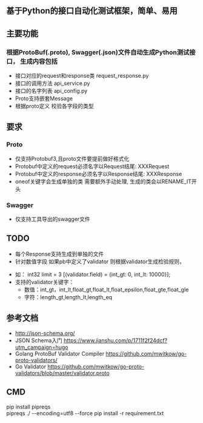 ## 基于Python的接口自动化测试框架，简单、易用

## 主要功能

### 根据ProtoBuf(.proto), Swagger(.json)文件自动生成Python测试接口， 生成内容包括

* 接口对应的request和response类 request_response.py
* 接口的调用方法 api_service.py
* 接口的名字列表 api_config.py
* Proto支持嵌套Message
* 根据proto定义 校验各字段的类型


## 要求
### Proto
- 仅支持Protobuf3,且proto文件要提前做好格式化
- Protobuf中定义的request必须名字以Request结尾: XXXRequest
- Protobuf中定义的response必须名字以Response结尾: XXXResponse
- oneof关键字会生成单独的类 需要额外手动处理, 生成的类会以RENAME_IT开头

### Swagger
- 仅支持工具导出的swagger文件 

## TODO

* 每个Response支持生成到单独的文件
* 针对数值字段 如果pb中定义了validator 则根据validator生成检验规则， 
- 如： int32 limit = 3 [(validator.field) = {int_gt: 0, int_lt: 10000}];
- 支持的validator关键字：
  - 数值：int_gt，int_lt,float_gt,float_lt,float_epsilon,float_gte,float_gle
  - 字符：length_gt,length_lt,length_eq

## 参考文档

- http://json-schema.org/
- JSON Schema入门 https://www.jianshu.com/p/1711f2f24dcf?utm_campaign=hugo
- Golang ProtoBuf Validator Compiler https://github.com/mwitkow/go-proto-validators/
- Go Validator https://github.com/mwitkow/go-proto-validators/blob/master/validator.proto


## CMD
pip install pipreqs  
pipreqs ./ --encoding=utf8 --force
pip install  -r requirement.txt